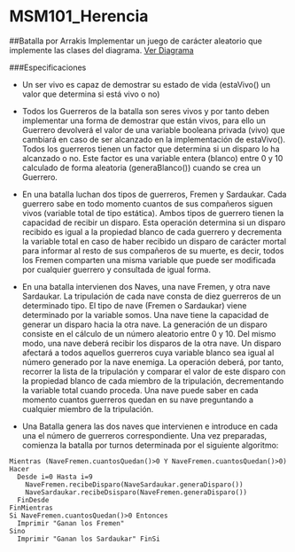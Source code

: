 # MSM101_Herencia
##Batalla por Arrakis
Implementar un juego de carácter aleatorio que implemente las clases del diagrama.
[Ver Diagrama](http://i.imgur.com/kqfRYX2.png)

###Especificaciones
* Un ser vivo es capaz de demostrar su estado de vida (estaVivo() un valor que determina si está vivo o no)

* Todos los Guerreros de la batalla son seres vivos y por tanto deben implementar una forma de demostrar que están vivos, para ello un Guerrero devolverá el valor de una variable booleana privada (vivo) que cambiará en caso de ser alcanzado en la implementación de estaVivo(). Todos los guerreros tienen un factor que determina si un disparo lo ha alcanzado o no. Este factor es una variable entera (blanco) entre 0 y 10 calculado de forma aleatoria (generaBlanco()) cuando se crea un Guerrero.

* En una batalla luchan dos tipos de guerreros, Fremen y Sardaukar. Cada guerrero sabe en todo momento cuantos de sus compañeros siguen vivos (variable total de tipo estática). Ambos tipos de guerrero tienen la capacidad de recibir un disparo. Esta operación determina si un disparo recibido es igual a la propiedad blanco de cada guerrero y decrementa la variable total en caso de haber recibido un disparo de carácter mortal para informar al resto de sus compañeros de su muerte, es decir, todos los Fremen comparten una misma variable que puede ser modificada por cualquier guerrero y consultada de igual forma.

* En una batalla intervienen dos Naves, una nave Fremen, y otra nave Sardaukar. La tripulación de cada nave consta de diez guerreros de un determinado tipo. El tipo de nave (Fremen o Sardaukar) viene determinado por la variable somos. Una nave tiene la capacidad de generar un disparo hacia la otra nave. La generación de un disparo consiste en el cálculo de un número aleatorio entre 0 y 10. Del mismo modo, una nave deberá recibir los disparos de la otra nave. Un disparo afectará a todos aquellos guerreros cuya variable blanco sea igual al número generado por la nave enemiga. La operación deberá, por tanto, recorrer la lista de la tripulación y comparar el valor de este disparo con la propiedad blanco de cada miembro de la tripulación, decrementando la variable total cuando proceda. Una nave puede saber en cada momento cuantos guerreros quedan en su nave preguntando a cualquier miembro de la tripulación.

* Una Batalla genera las dos naves que intervienen e introduce en cada una el número de guerreros correspondiente. Una vez preparadas, comienza la batalla por turnos determinada por el siguiente algoritmo:

```
Mientras (NaveFremen.cuantosQuedan()>0 Y NaveFremen.cuantosQuedan()>0) Hacer 
  Desde i=0 Hasta i=9
    NaveFremen.recibeDisparo(NaveSardaukar.generaDisparo())
    NaveSardaukar.recibeDsisparo(NaveFremen.generaDisparo()) 
  FinDesde
FinMientras
Si NaveFremen.cuantosQuedan()>0 Entonces
  Imprimir "Ganan los Fremen" 
Sino
  Imprimir "Ganan los Sardaukar" FinSi
```
